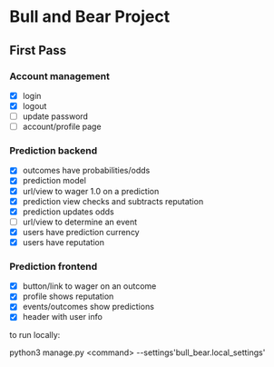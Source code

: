 # Bull and Bear Project

## First Pass

### Account management
- [x] login
- [x] logout
- [ ] update password
- [ ] account/profile page

### Prediction backend
- [x] outcomes have probabilities/odds
- [x] prediction model
- [x] url/view to wager 1.0 on a prediction
- [x] prediction view checks and subtracts reputation
- [x] prediction updates odds
- [ ] url/view to determine an event
- [x] users have prediction currency
- [x] users have reputation

### Prediction frontend
- [x] button/link to wager on an outcome
- [x] profile shows reputation
- [x] events/outcomes show predictions
- [x] header with user info

to run locally:

python3 manage.py \<command\> --settings'bull_bear.local_settings'
